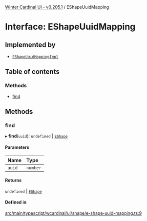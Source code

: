 [Winter Cardinal UI - v0.205.1](../index.md) / EShapeUuidMapping

# Interface: EShapeUuidMapping

## Implemented by

- [`EShapeUuidMappingImpl`](../classes/EShapeUuidMappingImpl.md)

## Table of contents

### Methods

- [find](EShapeUuidMapping.md#find)

## Methods

### find

▸ **find**(`uuid`): `undefined` \| [`EShape`](EShape.md)

#### Parameters

| Name | Type |
| :------ | :------ |
| `uuid` | `number` |

#### Returns

`undefined` \| [`EShape`](EShape.md)

#### Defined in

[src/main/typescript/wcardinal/ui/shape/e-shape-uuid-mapping.ts:9](https://github.com/winter-cardinal/winter-cardinal-ui/blob/v0.205.1/src/main/typescript/wcardinal/ui/shape/e-shape-uuid-mapping.ts#L9)
